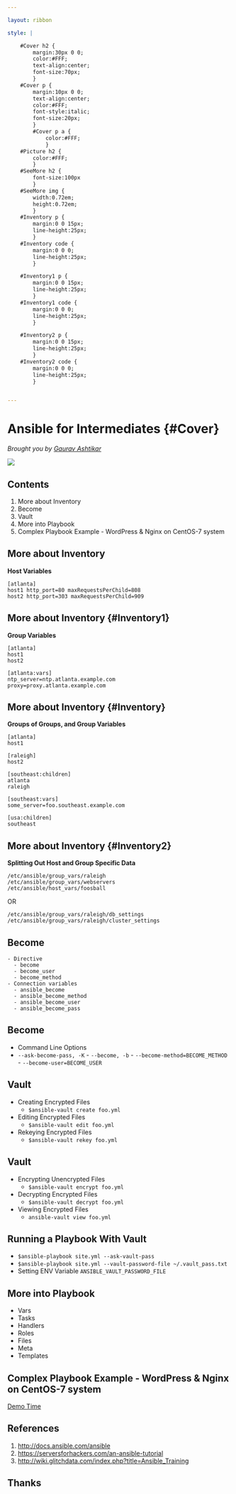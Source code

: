 ```yaml
---

layout: ribbon

style: |

    #Cover h2 {
        margin:30px 0 0;
        color:#FFF;
        text-align:center;
        font-size:70px;
        }
    #Cover p {
        margin:10px 0 0;
        text-align:center;
        color:#FFF;
        font-style:italic;
        font-size:20px;
        }
        #Cover p a {
            color:#FFF;
            }
    #Picture h2 {
        color:#FFF;
        }
    #SeeMore h2 {
        font-size:100px
        }
    #SeeMore img {
        width:0.72em;
        height:0.72em;
        }
    #Inventory p {
        margin:0 0 15px;
        line-height:25px;
        }
    #Inventory code {
        margin:0 0 0;
        line-height:25px;
        }

    #Inventory1 p {
        margin:0 0 15px;
        line-height:25px;
        }
    #Inventory1 code {
        margin:0 0 0;
        line-height:25px;
        }

    #Inventory2 p {
        margin:0 0 15px;
        line-height:25px;
        }
    #Inventory2 code {
        margin:0 0 0;
        line-height:25px;
        }


---
```


# Ansible for Intermediates {#Cover}

*Brought you by [Gaurav Ashtikar](http://gau1991.me/)*

![](pictures/cover.jpg)
<!-- photo by WikiPedia, https://en.wikipedia.org/wiki/Server_%28computing%29#/media/File:Wikimedia_Foundation_Servers-8055_35.jpg CC BY-SA 3.0 -->


## Contents

  1. More about Inventory
  2. Become
  3. Vault
  4. More into Playbook
  5. Complex Playbook Example - WordPress & Nginx on CentOS-7 system

## More about Inventory

<b>Host Variables</b>

    [atlanta]
    host1 http_port=80 maxRequestsPerChild=808
    host2 http_port=303 maxRequestsPerChild=909


## More about Inventory {#Inventory1}

<b>Group Variables</b>

    [atlanta]
    host1
    host2

    [atlanta:vars]
    ntp_server=ntp.atlanta.example.com
    proxy=proxy.atlanta.example.com

## More about Inventory {#Inventory}

<b>Groups of Groups, and Group Variables</b>

    [atlanta]
    host1

    [raleigh]
    host2

    [southeast:children]
    atlanta
    raleigh

    [southeast:vars]
    some_server=foo.southeast.example.com

    [usa:children]
    southeast

## More about Inventory {#Inventory2}
<b>Splitting Out Host and Group Specific Data</b>

    /etc/ansible/group_vars/raleigh
    /etc/ansible/group_vars/webservers
    /etc/ansible/host_vars/foosball

OR

    /etc/ansible/group_vars/raleigh/db_settings
    /etc/ansible/group_vars/raleigh/cluster_settings


## Become
    - Directive
      - become
      - become_user
      - become_method
    - Connection variables
      - ansible_become
      - ansible_become_method
      - ansible_become_user
      - ansible_become_pass

## Become
  - Command Line Options
   - `--ask-become-pass, -K`
    - `--become, -b`
    - `--become-method=BECOME_METHOD`
    - `--become-user=BECOME_USER`

## Vault
  - Creating Encrypted Files
    - `$ansible-vault create foo.yml`
  - Editing Encrypted Files
    - `$ansible-vault edit foo.yml`
  - Rekeying Encrypted Files
    - `$ansible-vault rekey foo.yml`

## Vault

  - Encrypting Unencrypted Files
    - `$ansible-vault encrypt foo.yml`
  - Decrypting Encrypted Files
    - `$ansible-vault decrypt foo.yml`
  - Viewing Encrypted Files
    - `ansible-vault view foo.yml`

## Running a Playbook With Vault
  - `$ansible-playbook site.yml --ask-vault-pass`
  - `$ansible-playbook site.yml --vault-password-file ~/.vault_pass.txt`
  -  Setting ENV Variable `ANSIBLE_VAULT_PASSWORD_FILE`

## More into Playbook

 - Vars
 - Tasks
 - Handlers
 - Roles
 - Files
 - Meta
 - Templates

## Complex Playbook Example - WordPress & Nginx on CentOS-7 system

[Demo Time](https://github.com/ansible/ansible-examples/tree/master/wordpress-nginx_rhel7)

## References

1. http://docs.ansible.com/ansible
2. https://serversforhackers.com/an-ansible-tutorial
3. http://wiki.glitchdata.com/index.php?title=Ansible_Training

## **Thanks**
